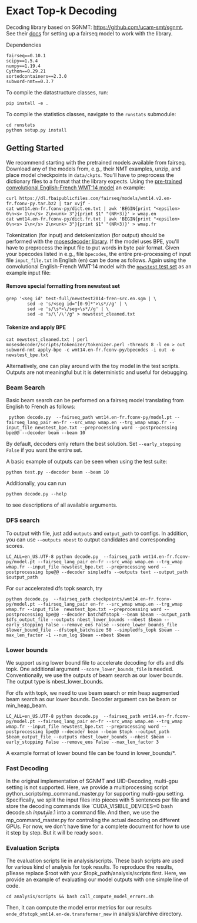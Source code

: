 # Exact Top-k Decoding
Decoding library based on SGNMT: https://github.com/ucam-smt/sgnmt. See their [docs](http://ucam-smt.github.io/sgnmt/html/) for setting up a fairseq model to work with the library.

Dependencies
```
fairseq==0.10.1
scipy==1.5.4
numpy==1.19.4
Cython==0.29.21
sortedcontainers==2.3.0
subword-nmt==0.3.7
```

To compile the datastructure classes, run:
```
pip install -e .
```

To compile the statistics classes, navigate to the `runstats` submodule:
```
cd runstats
python setup.py install
```


## Getting Started
We recommend starting with the pretrained models available from fairseq. Download any of the models from, e.g., their NMT examples, unzip, and place model checkpoints in `data/ckpts`. You'll have to preprocess the dictionary files to a format that the library expects. Using the [pre-trained convolutional English-French WMT‘14 model](https://github.com/pytorch/fairseq/tree/master/examples/translation) an example:

```
curl https://dl.fbaipublicfiles.com/fairseq/models/wmt14.v2.en-fr.fconv-py.tar.bz2 | tar xvjf -
cat wmt14.en-fr.fconv-py/dict.en.txt | awk 'BEGIN{print "<epsilon> 0\n<s> 1\n</s> 2\n<unk> 3"}{print $1" "(NR+3)}' > wmap.en
cat wmt14.en-fr.fconv-py/dict.fr.txt | awk 'BEGIN{print "<epsilon> 0\n<s> 1\n</s> 2\n<unk> 3"}{print $1" "(NR+3)}' > wmap.fr
``` 

Tokenization (for input) and detokenization (for output) should be performed with the [mosesdecoder library](https://github.com/moses-smt/mosesdecoder.git). If the model uses BPE, you'll have to preprocess the input file to put words in byte pair format. Given your bpecodes listed in e.g., file `bpecodes`, the entire pre-processing of input file `input_file.txt` in English (en) can be done as follows. Again using the convolutional English-French WMT‘14 model with the [`newstest` test set](http://statmt.org/wmt14/test-full.tgz) as an example input file:

#### Remove special formatting from newstest set
```
grep '<seg id' test-full/newstest2014-fren-src.en.sgm | \
        sed -e 's/<seg id="[0-9]*">\s*//g' | \
        sed -e 's/\s*<\/seg>\s*//g' | \
        sed -e "s/\’/\'/g" > newstest_cleaned.txt
```
#### Tokenize and apply BPE
```
cat newstest_cleaned.txt | perl mosesdecoder/scripts/tokenizer/tokenizer.perl -threads 8 -l en > out
subword-nmt apply-bpe -c wmt14.en-fr.fconv-py/bpecodes -i out -o newstest_bpe.txt
```

Alternatively, one can play around with the toy model in the test scripts. Outputs are not meaningful but it is deterministic and useful for debugging.

### Beam Search

Basic beam search can be performed on a fairseq model translating from English to French as follows:

```
 python decode.py  --fairseq_path wmt14.en-fr.fconv-py/model.pt --fairseq_lang_pair en-fr --src_wmap wmap.en --trg_wmap wmap.fr --input_file newstest_bpe.txt --preprocessing word --postprocessing bpe@@ --decoder beam --beam 10 
 ```
By default, decoders only return the best solution. Set `--early_stopping False` if you want the entire set.

A basic example of outputs can be seen when using the test suite:

 ```
 python test.py --decoder beam --beam 10 
 ```

 Additionally, you can run
 ```
 python decode.py --help
 ```
 to see descriptions of all available arguments.

### DFS search

To output with file, just add `outputs` and `output_path` to configs.
In addition, you can use `--outputs nbest` to output candidates and corresponding scores.

```
LC_ALL=en_US.UTF-8 python decode.py  --fairseq_path wmt14.en-fr.fconv-py/model.pt --fairseq_lang_pair en-fr --src_wmap wmap.en --trg_wmap wmap.fr --input_file newstest_bpe.txt --preprocessing word --postprocessing bpe@@ --decoder simpledfs --outputs text --output_path $output_path
```

For our accelerated dfs topk search, try
```
python decode.py  --fairseq_path checkpoints/wmt14.en-fr.fconv-py/model.pt --fairseq_lang_pair en-fr --src_wmap wmap.en --trg_wmap wmap.fr --input_file  newstest_bpe.txt --preprocessing word --postprocessing bpe@@ --decoder batchdfstopk --beam $beam --output_path $dfs_output_file --outputs nbest_lower_bounds --nbest $beam --early_stopping False --remove_eos False --score_lower_bounds_file $lower_bound_file --dfstopk_batchsize 50 --simpledfs_topk $beam --max_len_factor -1 --num_log $beam --nbest $beam 
```

### Lower bounds
We support using lower bound file to accelerate decoding for dfs and dfs topk. One additional argument `--score_lower_bounds_file` is needed. Conventionally, we use the outputs of beam search as our lower bounds. The output type is nbest_lower_bounds.

For dfs with topk, we need to use beam search or min heap augmented beam search as our lower bounds. Decoder argument can be beam or min_heap_beam.
```
LC_ALL=en_US.UTF-8 python decode.py  --fairseq_path wmt14.en-fr.fconv-py/model.pt --fairseq_lang_pair en-fr --src_wmap wmap.en --trg_wmap wmap.fr --input_file newstest_bpe.txt --preprocessing word --postprocessing bpe@@ --decoder beam --beam $topk --output_path $beam_output_file --outputs nbest_lower_bounds --nbest $beam --early_stopping False --remove_eos False --max_len_factor 3
```
A example format of lower bound file can be found in lower_bounds/*.

### Fast Decoding
In the original implementation of SGNMT and UID-Decoding, multi-gpu setting is not supported. Here, we provide a multiprocessing script python_scripts/mp_command_master.py for supporting multi-gpu setting.
Specifically, we split the input files into pieces with 5 sentences per file and store the decoding commands like `CUDA_VISIBLE_DEVICES=0 bash decode.sh $input_file.1$ into a command file. And then, we use the mp_command_master.py for controling the actual decoding on different GPUs.
For now, we don't have time for a complete document for how to use it step by step. But it will be ready soon.

### Evaluation Scripts
The evaluation scripts lie in analysis/scripts. These bash scripts are used for various kind of analysis for topk results. To reproduce the results, p1lease replace $root with your $topk_path/analysis/scripts first. 
Here, we provide an example of evaluating our model outputs with one simple line of code.
```
cd analysis/scripts && bash call_compute_model_errors.sh
```
Then, it can compute the model error metrics for our results `ende_dfstopk_wmt14.en-de.transformer_new` in analysis/archive directory.  
